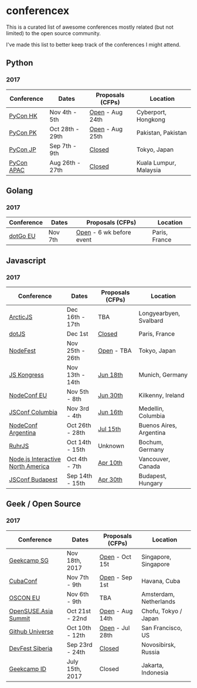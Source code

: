 # conferencex

This is a curated list of awesome conferences mostly related (but not limited) to the open source community.

I've made this list to better keep track of the conferences I might attend.

## Python

### 2017 

Conference | Dates | Proposals (CFPs) | Location
-----------|-------|-----------|----------
[PyCon HK](http://pycon.hk) | Nov 4th - 5th | [Open](http://pycon.hk/2017/) - Aug 24th | Cyberport, Hongkong
[PyCon PK](http://www.pycon.pk/) | Oct 28th - 29th | [Open](http://www.pycon.pk/proposals) - Aug 25th | Pakistan, Pakistan
[PyCon JP](http://pycon.jp) | Sep 7th - 9th  | [Closed](http://pyconjp.blogspot.co.id/2017/07/talk-selection-announcement.html?utm_source=dlvr.it&utm_medium=twitter) | Tokyo, Japan
[PyCon APAC](http://pycon.my) | Aug 26th - 27th  | [Closed](https://pycon.my/pycon-apac-2017-program-schedule/) | Kuala Lumpur, Malaysia

## Golang

### 2017

Conference | Dates | Proposals (CFPs) | Location
-----------|-------|-----------|----------
[dotGo EU](https://www.dotgo.eu/) | Nov 7th | [Open](https://docs.google.com/forms/d/e/1FAIpQLSfJjXZDjdvJKTKUz_HedK9oJt_sh9MN57GIm_7H0MfDnd4wOA/viewform?c=0&w=1) - 6 wk before event | Paris, France

## Javascript

### 2017

Conference | Dates | Proposals (CFPs) | Location
-----------|-------|-----------|----------
[ArcticJS](http://arcticjs.club) | Dec 16th - 17th | TBA | Longyearbyen, Svalbard
[dotJS](http://www.dotjs.io) | Dec 1st | [Closed](https://www.dotconferences.com/blog/new-call-for-papers-for-all-our-conferences) | Paris, France
[NodeFest](http://nodefest.jp/2017/) | Nov 25th - 26th | [Open](https://docs.google.com/forms/d/e/1FAIpQLSf0TDlTdLWFE7yAnCyt3T_MCtJW-7u3T4XEpOVuZM61SnzG6w/viewform) - TBA | Tokyo, Japan
[JS Kongress](https://js-kongress.de/) | Nov 13th - 14th | [Jun 18th](https://docs.google.com/forms/d/e/1FAIpQLSdBV_Lodk8ghvD-wT6rtDLLmYZ2qj7fH6kXbJhHaVNmRjVC_g/viewform) | Munich, Germany
[NodeConf EU](http://www.nodeconf.eu) | Nov 5th - 8th | [Jun 30th](https://docs.google.com/forms/d/e/1FAIpQLScFuaUIzDXM9JcvafBuxkSHZty14gzlzSTlTKuuMnlFrmfAtw/viewform) | Kilkenny, Ireland
[JSConf Columbia](http://jsconf.co) | Nov 3rd - 4th | [Jun 16th](http://cfp.jsconf.co/) | Medellin, Columbia
[NodeConf Argentina](https://2017.nodeconf.com.ar) | Oct 26th - 28th | [Jul 15th](https://2017.nodeconf.com.ar/cfp.html) | Buenos Aires, Argentina
[RuhrJS](https://ruhrjs.de/) | Oct 14th - 15th | Unknown | Bochum, Germany
[Node.js Interactive North America](http://events.linuxfoundation.org/events/node-interactive) | Oct 4th - 7th | [Apr 10th](http://events.linuxfoundation.org/events/node-interactive/program/cfp-details) | Vancouver, Canada
[JSConf Budapest](http://jsconfbp.com) | Sep 14th - 15th | [Apr 30th](http://jsconfbp.com/call-for-speakers) | Budapest, Hungary

## Geek / Open Source

### 2017

Conference | Dates | Proposals (CFPs) | Location
-----------|-------|-----------|----------
[Geekcamp SG](http://geekcamp.sg) | Nov 18th, 2017  | [Open](https://www.papercall.io/geekcampsg) - Oct 15t | Singapore, Singapore
[CubaConf](http://www.cubaconf.org/) | Nov 7th - 9th | [Open](https://www.papercall.io/cubaconf2017) - Sep 1st | Havana, Cuba
[OSCON EU](http://conferences.oreilly.com/oscon) | Nov 6th - 9th | TBA | Amsterdam, Netherlands
[OpenSUSE.Asia Summit](https://events.opensuse.org/conference/summitasia17/) | Oct 21st - 22nd | [Open](https://events.opensuse.org/conference/summitasia17/) - Aug 14th | Chofu, Tokyo / Japan
[Github Universe](https://githubuniverse.com/) | Oct 10th - 12th | [Open](http://cfp.githubapp.com/events/github-universe-2017) - Jul 28th | San Francisco, US
[DevFest Siberia](https://gdg-siberia.com) | Sep 23rd - 24th | [Closed](https://docs.google.com/forms/d/e/1FAIpQLSdKW6Aj4H8duOhmr3NC6WHpCuTHySZPdXjc-whrGJ2DSFPJtQ/viewform) | Novosibirsk, Russia
[Geekcamp ID](http://geekcamp.id) | July 15th, 2017 | Closed   | Jakarta, Indonesia

